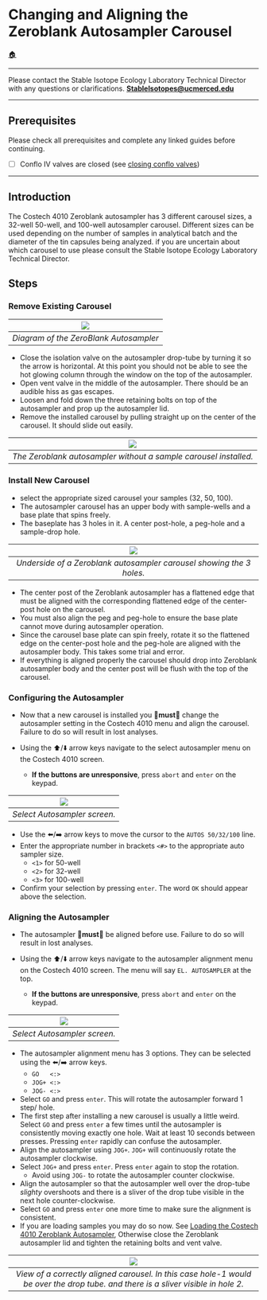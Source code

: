 # Changing and Aligning the Zeroblank Autosampler Carousel  

[🏠](../README.md)

***

Please contact the Stable Isotope Ecology Laboratory Technical Director with any questions or clarifications. **StableIsotopes@ucmerced.edu**

***

## Prerequisites

Please check all prerequisites and complete any linked guides before continuing.

- [ ] Conflo IV valves are closed (see [closing conflo valves](../conflo/closing_conflo_valves.md))

*** 

## Introduction

The Costech 4010 Zeroblank autosampler has 3 different carousel sizes, a 32-well 50-well, and 100-well autosampler carousel. Different sizes can be used depending on the number of samples in analytical batch and the diameter of the tin capsules being analyzed. if you are uncertain about which carousel to use please consult the Stable Isotope Ecology Laboratory Technical Director. 

## Steps

### Remove Existing Carousel

|![](../figures/costech_EA/autosampler.png)|
|:--:|
|*Diagram of the ZeroBlank Autosampler*|

* Close the isolation valve on the autosampler drop-tube by turning it so the arrow is horizontal. At this point you should not be able to see the hot glowing column through the window on the top of the autosampler.
* Open vent valve in the middle of the autosampler. There should be an audible hiss as gas escapes.
* Loosen and fold down the three retaining bolts on top of the autosampler and prop up the autosampler lid.
* Remove the installed carousel by pulling straight up on the center of the carousel. It should slide out easily.

|![](../figures/costech_EA/empty_autosampler.jpeg)|
|:--:|
|*The Zeroblank autosampler without a sample carousel installed.*|

### Install New Carousel

* select the appropriate sized carousel your samples (32, 50, 100).
* The autosampler carousel has an upper body with sample-wells and a base plate that spins freely.
* The baseplate has 3 holes in it. A center post-hole, a peg-hole and a sample-drop hole. 

|![](../figures/costech_EA/carousel_underside.jpeg)|
|:--:|
|*Underside of a Zeroblank autosampler carousel showing the 3 holes.*|

* The center post of the Zeroblank autosampler has a flattened edge that must be aligned with the corresponding flattened edge of the center-post hole on the carousel. 
* You must also align the peg and peg-hole to ensure the base plate cannot move during autosampler operation. 
* Since the carousel base plate can spin freely, rotate it so the flattened edge on the center-post hole and the peg-hole are aligned with the autosampler body. This takes some trial and error. 
* If everything is aligned properly the carousel should drop into Zeroblank autosampler body and the center post will be flush with the top of the carousel.

### Configuring the Autosampler

* Now that a new carousel is installed you 🚨**must**🚨 change the autosampler setting in the Costech 4010 menu and align the carousel. Failure to do so will result in lost analyses. 

* Using the ⬆️/⬇️ arrow keys navigate to the select autosampler menu on the Costech 4010 screen.
    * **If the buttons are unresponsive**, press `abort` and `enter` on the keypad.

|![](../figures/costech_EA/select_autosampler.jpeg)|
|:--:|
|*Select Autosampler screen.*|

* Use the ⬅️/➡️ arrow keys to move the cursor to the `AUTOS 50/32/100` line.
* Enter the appropriate number in brackets `<#>` to the appropriate auto sampler size. 
    * `<1>` for 50-well
    * `<2>` for 32-well
    * `<3>` for 100-well
* Confirm your selection by pressing `enter`. The word `OK` should appear above the selection. 

### Aligning the Autosampler

* The autosampler 🚨**must**🚨 be aligned before use. Failure to do so will result in lost analyses.

* Using the ⬆️/⬇️ arrow keys navigate to the autosampler alignment menu on the Costech 4010 screen. The menu will say `EL. AUTOSAMPLER` at the top.
    * **If the buttons are unresponsive**, press `abort` and `enter` on the keypad.

|![](../figures/costech_EA/autosampler_adjust.jpeg)|
|:--:|
|*Select Autosampler screen.*|

* The autosampler alignment menu has 3 options. They can be selected using the ⬅️/➡️ arrow keys.
    * `GO   <:>`
    * `JOG+ <:>`
    * `JOG- <:>`
*  Select `GO` and press `enter`. This will rotate the autosampler forward 1 step/ hole. 
*  The first step after installing a new carousel is usually a little weird.   Select `GO` and press `enter` a few times until the autosampler is consistently moving exactly one hole. Wait at least 10 seconds between presses. Pressing `enter` rapidly can confuse the autosampler.
*  Align the autosampler using `JOG+`. `JOG+` will continuously rotate the autosampler clockwise. 
*  Select `JOG+` and press `enter`. Press `enter` again to stop the rotation.
    *  Avoid using `JOG-` to rotate the autosampler counter clockwise.
*  Align the autosampler so that the autosampler well over the drop-tube *slighty* overshoots and there is a sliver of the drop tube visible in the next hole counter-clockwise.
*  Select `GO` and press `enter` one more time to make sure the alignment is consistent.
*  If you are loading samples you may do so now. See [Loading the Costech 4010 Zeroblank Autosampler](./costech_EA/EA_zeroblank.md), Otherwise close the Zeroblank autosampler lid and tighten the retaining bolts and vent valve. 

|![](../figures/costech_EA/alignment.jpeg)|
|:--:|
|*View of a correctly aligned carousel. In this case hole-1 would be over the drop tube. and there is a sliver visible in hole 2.*|